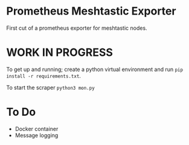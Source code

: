 # Prometheus Meshtastic Exporter

First cut of a prometheus exporter for meshtastic nodes.

# WORK IN PROGRESS

To get up and running; create a python virtual environment and run `pip install -r requirements.txt`.

To start the scraper `python3 mon.py`

# To Do

* Docker container
* Message logging

